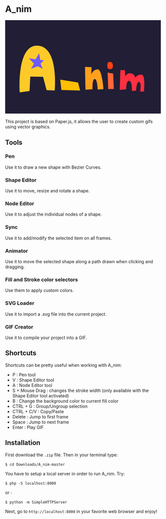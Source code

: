 
# A_nim

<img src="A_nim.gif">


This project is based on Paper.js, it allows the user to create custom gifs using vector graphics.

## Tools

### Pen  

Use it to draw a new shape with Bezier Curves.

### Shape Editor 

Use it to move, resize and rotate a shape.

### Node Editor

Use it to adjust the individual nodes of a shape. 

### Sync

Use it to add/modify the selected item on all frames.


### Animator 

Use it to move the selected shape along a path drawn when clicking and dragging.

### Fill and Stroke color selectors 

Use them to apply custom colors.

### SVG Loader

Use it to import a .svg file into the current project.

### GIF Creator

Use it to compile your project into a GIF.


## Shortcuts

Shortcuts can be pretty useful when working with A_nim:

- P : Pen tool
- V : Shape Editor tool
- A : Node Editor tool
- S + Mouse Drag : changes the stroke width (only available with the Shape Editor tool activated)
- B : Change the background color to current fill color
- CTRL + G : Group/Ungroup selection
- CTRL + C/V : Copy/Paste
- Delete : Jump to first frame
- Space : Jump to next frame
- Enter : Play GIF



## Installation

First download the `.zip` file. Then in your terminal type:

```shell
$ cd Downloads/A_nim-master
```

You have to setup a local server in order to run A_nim. Try:
```shell
$ php -S localhost:8000
```
or :

```shell
$ python -m SimpleHTTPServer
```


Next, go to `http://localhost:8000` in your favorite web browser and enjoy!

